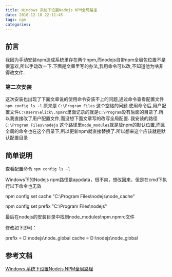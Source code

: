 ```yaml
---
title: Windows 系统下设置Nodejs NPM全局路径
date: 2016-12-10 22:11:45
tags: npm
categories:
---
```


## 前言
我因为手动安装npm造成系统里存在两个npm,而nodejs自带npm全局包位置不是很喜欢,所以手动改一下.下面是文章里写的办法,我用命令可以改,不知道他为啥非得改文件.
### 第二次安装
这次安装也出现了下面文章说的使用命令安装不上的问题,通过命令查看配置文件 `npm config ls -l` 原来是 `C:\Program Files` 这个空格的问题.使用命令后,用户配置文件`C:\Users\elick\.npmrc`里面记录的就是`C:\Program`没有后面的目录了.所以我直接改了用户配置文件,而没想下面文章写的改写全局配置.
我安装的路径`C:\Program Files\nodejs` 这个路径里`node_modules`就是放npm的默认位置,而且全局的命令也在这个目录下,所以更新npm就直接替换了.所以想来这个应该就是默认配置目录


## 简单说明

查看配置命令
`npm config ls -l`

Windows下的Nodejs npm路径是appdata，很不爽，想改回来，但是在cmd下执行以下命令也无效

npm config set cache "C:\Program Files\nodejs\node_cache"

npm config set prefix "C:\Program Files\nodejs"

最后在nodejs的安装目录中找到node_modules\npm\.npmrc文件

修改如下即可：

prefix = D:\nodejs\node_global
cache = D:\nodejs\node_global

## 参考文档
[Windows 系统下设置Nodejs NPM全局路径](http://www.cnblogs.com/picaso/p/3848209.html)

